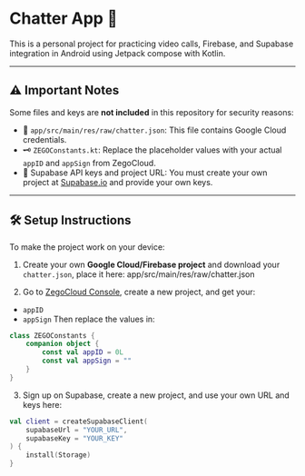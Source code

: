 # Chatter App 💬

This is a personal project for practicing video calls, Firebase, and Supabase integration in Android using Jetpack compose with Kotlin.

---

## ⚠️ Important Notes

Some files and keys are **not included** in this repository for security reasons:

- 🔐 `app/src/main/res/raw/chatter.json`: This file contains Google Cloud credentials.
- 🗝️ `ZEGOConstants.kt`: Replace the placeholder values with your actual `appID` and `appSign` from ZegoCloud.
- 🔑 Supabase API keys and project URL: You must create your own project at [Supabase.io](https://supabase.io) and provide your own keys.

---

## 🛠️ Setup Instructions

To make the project work on your device:

1. Create your own **Google Cloud/Firebase project** and download your `chatter.json`, place it here: app/src/main/res/raw/chatter.json

2. Go to [ZegoCloud Console](https://console.zegocloud.com), create a new project, and get your:
- `appID`
- `appSign`
Then replace the values in:
```kotlin
class ZEGOConstants {
    companion object {
        const val appID = 0L
        const val appSign = ""
    }
}
```

3. Sign up on Supabase, create a new project, and use your own URL and keys here:
```kotlin
val client = createSupabaseClient(
    supabaseUrl = "YOUR_URL",
    supabaseKey = "YOUR_KEY"
) {
    install(Storage)
}
